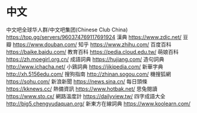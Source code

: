 # 中文
中文吧全球华人群/中文吧集团(Chinese Club China)
https://top.gg/servers/960374769117691924
漢典
https://www.zdic.net/
豆瓣
https://www.douban.com/
知乎
https://www.zhihu.com/
百度百科
https://baike.baidu.com/
教育百科
https://pedia.cloud.edu.tw/
萌娘百科
https://zh.moegirl.org.cn/
成語詞典
https://hujiang.com/
造句詞典
http://www.ichacha.net/
小鷄詞典
https://jikipedia.com/
新華字典
http://xh.5156edu.com/
搜狗指南
http://zhinan.sogou.com/
機搜狐網
https://sohu.com/
新浪新聞
https://news.sina.cn/
每日頭條
https://kknews.cc/
熱備資訊
https://www.hotbak.net/
思兔閱讀
https://www.sto.cx/
網路溫度計
https://dailyview.tw/
四字成語大全
http://big5.chengyudaquan.org/
新東方在線詞典
https://www.koolearn.com/